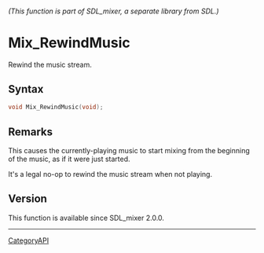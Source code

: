 ###### (This function is part of SDL_mixer, a separate library from SDL.)
# Mix_RewindMusic

Rewind the music stream.

## Syntax

```c
void Mix_RewindMusic(void);

```

## Remarks

This causes the currently-playing music to start mixing from the beginning
of the music, as if it were just started.

It's a legal no-op to rewind the music stream when not playing.

## Version

This function is available since SDL_mixer 2.0.0.

----
[CategoryAPI](CategoryAPI)

